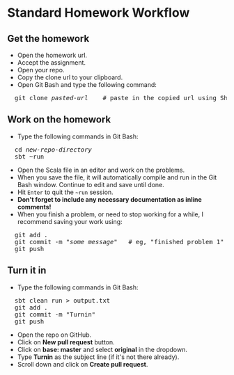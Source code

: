 # Standard Homework Workflow

## Get the homework
- Open the homework url.
- Accept the assignment.
- Open your repo.
- Copy the clone url to your clipboard.  
- Open Git Bash and type the following command:
<pre>
  git clone <i>pasted-url</i>    # paste in the copied url using Shift-Ins
</pre>

## Work on the homework
- Type the following commands in Git Bash:
<pre>
  cd <i>new-repo-directory</i>
  sbt ~run
</pre>
- Open the Scala file in an editor and work on the problems.  
- When you save the file, it will automatically compile and run
  in the Git Bash window. Continue to edit and save until done.  
- Hit `Enter` to quit the `~run` session.
- **Don't forget to include any necessary documentation as inline comments!**
- When you finish a problem, or need to stop working for a while, I recommend saving your work using:
<pre>
  git add .
  git commit -m "<i>some message</i>"   # eg, "finished problem 1"
  git push
</pre>

## Turn it in
- Type the following commands in Git Bash:
<pre>
  sbt clean run > output.txt
  git add .
  git commit -m "Turnin"
  git push
</pre>
- Open the repo on GitHub.
- Click on **New pull request** button.
- Click on **base: master** and select **original** in the dropdown.
- Type **Turnin** as the subject line (if it's not there already).
- Scroll down and click on **Create pull request**.

